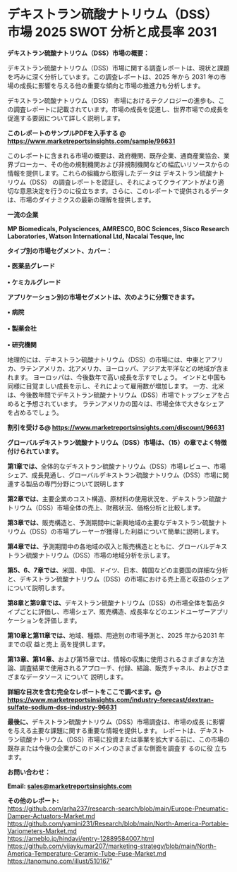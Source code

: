 # デキストラン硫酸ナトリウム（DSS） 市場 2025 SWOT 分析と成長率 2031

<strong><b>デキストラン硫酸ナトリウム（DSS）市場の概要：</b></strong>

デキストラン硫酸ナトリウム（DSS）市場に関する調査レポートは、現状と課題を巧みに深く分析しています。この調査レポートは、2025 年から 2031 年の市場の成長に影響を与える他の重要な傾向と市場の推進力も分析します。

デキストラン硫酸ナトリウム（DSS） 市場におけるテクノロジーの進歩も、この調査レポートに記載されています。市場の成長を促進し、世界市場での成長を促進する要因について詳しく説明します。

<strong>このレポートのサンプルPDFを入手する @ <a href=https://www.marketreportsinsights.com/sample/96631>https://www.marketreportsinsights.com/sample/96631</a></strong>

このレポートに含まれる市場の概要は、政府機関、既存企業、通商産業協会、業界ブローカー、その他の規制機関および非規制機関などの幅広いリソースからの情報を提供します。これらの組織から取得したデータは デキストラン硫酸ナトリウム（DSS） の調査レポートを認証し、それによってクライアントがより適切な意思決定を行うのに役立ちます。さらに、このレポートで提供されるデータは、市場のダイナミクスの最新の理解を提供します。

<strong>一流の企業</strong>

<strong><b>MP Biomedicals, Polysciences, AMRESCO, BOC Sciences, Sisco Research Laboratories, Watson International Ltd, Nacalai Tesque, Inc</b></strong>

<strong><b>タイプ別の市場セグメント、カバー：</b></strong>

<strong>• 医薬品グレード<br><br>• ケミカルグレード</strong>

<strong><b>アプリケーション別の市場セグメントは、次のように分類できます。</b></strong>

<strong>• 病院<br><br>• 製薬会社<br><br>• 研究機関</strong>

 地理的には、デキストラン硫酸ナトリウム（DSS）の市場には、中東とアフリカ、ラテンアメリカ、北アメリカ、ヨーロッパ、アジア太平洋などの地域が含まれます。 ヨーロッパは、今後数年で高い成長を示すでしょう。 インドと中国も同様に目覚ましい成長を示し、それによって雇用数が増加します。 一方、北米は、今後数年間でデキストラン硫酸ナトリウム（DSS）市場でトップシェアを占めると予想されています。 ラテンアメリカの国々は、市場全体で大きなシェアを占めるでしょう。

<strong>割引を受ける@ <a href=https://www.marketreportsinsights.com/discount/96631>https://www.marketreportsinsights.com/discount/96631</a></strong>

<strong><b>グローバルデキストラン硫酸ナトリウム（DSS）市場は、（15）の章でよく特徴付けられています。</b></strong>

<strong><b>第</b></strong><strong><b>1章では、</b></strong>全体的なデキストラン硫酸ナトリウム（DSS）市場レビュー、市場シェア、成長見通し、グローバルデキストラン硫酸ナトリウム（DSS）市場に関連する製品の専門分野について説明します

<strong><b>第2章では、</b></strong>主要企業のコスト構造、原材料の使用状況を、デキストラン硫酸ナトリウム（DSS）市場全体の売上、財務状況、価格分析と比較します。

<strong><b>第3章では、</b></strong>販売構造と、予測期間中に新興地域の主要なデキストラン硫酸ナトリウム（DSS）の市場プレーヤーが獲得した利益について簡単に説明します。

<strong><b>第4章では、</b></strong>予測期間中の各地域の収入と販売構造とともに、グローバルデキストラン硫酸ナトリウム（DSS）市場の地域分析を示します。

<strong><b>第5、6、7章では、</b></strong>米国、中国、ドイツ、日本、韓国などの主要国の詳細な分析と、デキストラン硫酸ナトリウム（DSS）の市場における売上高と収益のシェアについて説明します。

<strong><b>第8章と第9章では、</b></strong>デキストラン硫酸ナトリウム（DSS）の市場全体を製品タイプごとに評価し、市場シェア、販売構造、成長率などのエンドユーザーアプリケーションを評価します。

<strong><b>第10章と第11章では、</b></strong>地域、種類、用途別の市場予測と、2025 年から2031 年までの収 益と売上 高を提供します。

<strong><b>第13章、第14章、</b></strong>および第15章では、情報の収集に使用されるさまざまな方法論、調査結果で使用されるアプローチ、付録、結論、販売チャネル、およびさまざまなデータソース について 説明します。

<strong>詳細な目次を含む完全なレポートをここで調べます。@ <a href=https://www.marketreportsinsights.com/industry-forecast/dextran-sulfate-sodium-dss-industry-96631>https://www.marketreportsinsights.com/industry-forecast/dextran-sulfate-sodium-dss-industry-96631</a></strong>

<strong><b>最後に、</b></strong>デキストラン硫酸ナトリウム（DSS）市場調査は、市場の成長 に影響を</a>与える主要な課題に関する重要な情報を提供します。 レポートは、デキストラン硫酸ナトリウム（DSS）市場に投資または事業を拡大する前に、この市場の既存または今後の企業がこのドメインのさまざまな側面を調査す るのに役 立ちます。

<strong><b>お問い合わせ：</b></strong>

<strong>Email: </strong><a href=mailto:sales@marketreportsinsights.com><strong>sales@marketreportsinsights.com</strong></a>

<strong>その他のレポート:</strong>
<br>
<a href=https://github.com/arha237/research-search/blob/main/Europe-Pneumatic-Damper-Actuators-Market.md>https://github.com/arha237/research-search/blob/main/Europe-Pneumatic-Damper-Actuators-Market.md</a>
<br>
<a href=https://github.com/yamini231/Research/blob/main/North-America-Portable-Variometers-Market.md>https://github.com/yamini231/Research/blob/main/North-America-Portable-Variometers-Market.md</a>
<br>
<a href=https://ameblo.jp/hindavi/entry-12889584007.html>https://ameblo.jp/hindavi/entry-12889584007.html</a>
<br>
<a href=https://github.com/vijaykumar207/marketing-strategy/blob/main/North-America-Temperature-Ceramic-Tube-Fuse-Market.md>https://github.com/vijaykumar207/marketing-strategy/blob/main/North-America-Temperature-Ceramic-Tube-Fuse-Market.md</a>
<br>
<a href=https://tanomuno.com/illust/510167>https://tanomuno.com/illust/510167</a>"
